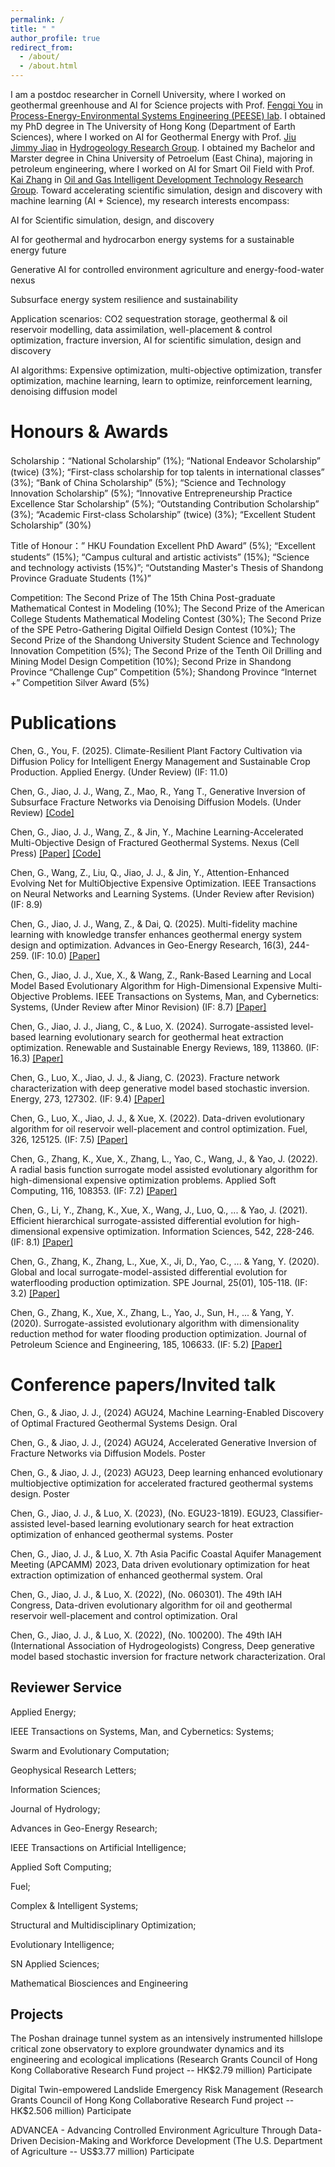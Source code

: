 ```yaml
---
permalink: /
title: " "
author_profile: true
redirect_from: 
  - /about/
  - /about.html
---
```


I am a postdoc researcher in Cornell University, where I worked on geothermal greenhouse and AI for Science projects with Prof. [Fengqi You](https://scholar.google.com/citations?user=3ixInr8AAAAJ&hl=zh-CN&oi=ao) in [Process-Energy-Environmental Systems Engineering (PEESE) lab](https://www.peese.org/). I obtained my PhD degree in The University of Hong Kong (Department of Earth Sciences), where I worked on AI for Geothermal Energy with Prof. [Jiu Jimmy Jiao](https://scholar.google.com/citations?user=t7zybZUAAAAJ&hl=zh-TW&oi=ao) in [Hydrogeology Research Group](https://hydrogeology.hku.hk/). I obtained my Bachelor and Marster degree in China University of Petroelum (East China), majoring in petroleum engineering, where I worked on AI for Smart Oil Field with Prof. [Kai Zhang](https://scholar.google.com/citations?user=BGN7ht0AAAAJ&hl=zh-TW) in [Oil and Gas Intelligent Development Technology Research Group](http://ai.pe.upc.edu.cn/_t1540/main.psp). Toward accelerating scientific simulation, design and discovery with machine learning (AI + Science), my research interests encompass:

AI for Scientific simulation, design, and discovery 

AI for geothermal and hydrocarbon energy systems for a sustainable energy future

Generative AI for controlled environment agriculture and energy-food-water nexus

Subsurface energy system resilience and sustainability


Application scenarios: CO2 sequestration storage, geothermal & oil reservoir modelling, data assimilation, well-placement & control optimization, fracture inversion, AI for scientific simulation, design and discovery

AI algorithms: Expensive optimization, multi-objective optimization, transfer optimization, machine learning, learn to optimize, reinforcement learning, denoising diffusion model

Honours & Awards
======
 Scholarship：“National Scholarship” (1%); “National Endeavor Scholarship” (twice) (3%); “First-class scholarship for top talents in international classes” (3%); “Bank of China Scholarship” (5%); “Science and Technology Innovation Scholarship” (5%); “Innovative Entrepreneurship Practice Excellence Star Scholarship” (5%); “Outstanding Contribution Scholarship” (3%); “Academic First-class Scholarship” (twice) (3%); “Excellent Student Scholarship” (30%)
 
 Title of Honour：” HKU Foundation Excellent PhD Award” (5%); “Excellent students” (15%); “Campus cultural and artistic activists” (15%); “Science and technology activists (15%)”; “Outstanding Master's Thesis of Shandong Province Graduate Students (1%)”
 
 Competition: The Second Prize of The 15th China Post-graduate Mathematical Contest in Modeling (10%); The Second Prize of the American College Students Mathematical Modeling Contest (30%); The Second Prize of the SPE Petro-Gathering Digital Oilfield Design Contest (10%); The Second Prize of the Shandong University Student Science and Technology Innovation Competition (5%); The Second Prize of the Tenth Oil Drilling and Mining Model Design Competition (10%); Second Prize in Shandong Province “Challenge Cup” Competition (5%); Shandong Province “Internet +” Competition Silver Award (5%)

Publications
======
Chen, G., You, F. (2025). Climate-Resilient Plant Factory Cultivation via Diffusion Policy for Intelligent Energy Management and Sustainable Crop Production. Applied Energy. (Under Review) (IF: 11.0)

Chen, G., Jiao, J. J., Wang, Z., Mao, R., Yang T., Generative Inversion of Subsurface Fracture Networks via Denoising Diffusion Models. (Under Review) [[Code]](https://github.com/JellyChen7/GenFrac) 

Chen, G., Jiao, J. J., Wang, Z., & Jin, Y., Machine Learning-Accelerated Multi-Objective Design of Fractured Geothermal Systems. Nexus (Cell Press) [[Paper]](https://www.cell.com/nexus/fulltext/S2950-1601(24)00042-1) [[Code]](https://github.com/JellyChen7/ALEMO) 

Chen, G., Wang, Z., Liu, Q., Jiao, J. J., & Jin, Y., Attention-Enhanced Evolving Net for MultiObjective Expensive Optimization. IEEE Transactions on Neural Networks and Learning Systems. (Under Review after Revision) (IF: 8.9)

Chen, G., Jiao, J. J., Wang, Z., & Dai, Q. (2025). Multi-fidelity machine learning with knowledge transfer enhances geothermal energy system design and optimization. Advances in Geo-Energy Research, 16(3), 244-259. (IF: 10.0)  [[Paper]](https://ager.yandypress.com/index.php/2207-9963/article/view/506/524)

Chen, G., Jiao, J. J., Xue, X., & Wang, Z., Rank-Based Learning and Local Model Based Evolutionary Algorithm for High-Dimensional Expensive Multi-Objective Problems. IEEE Transactions on Systems, Man, and Cybernetics: Systems, (Under Review after Minor Revision) (IF: 8.7) [[Paper]](https://arxiv.org/pdf/2304.09444)

Chen, G., Jiao, J. J., Jiang, C., & Luo, X. (2024). Surrogate-assisted level-based learning evolutionary search for geothermal heat extraction optimization. Renewable and Sustainable Energy Reviews, 189, 113860. (IF: 16.3) [[Paper]](https://www.sciencedirect.com/science/article/abs/pii/S1364032123007189)

Chen, G., Luo, X., Jiao, J. J., & Jiang, C. (2023). Fracture network characterization with deep generative model based stochastic inversion. Energy, 273, 127302. (IF: 9.4) [[Paper]](https://www.sciencedirect.com/science/article/abs/pii/S0360544223006965)

Chen, G., Luo, X., Jiao, J. J., & Xue, X. (2022). Data-driven evolutionary algorithm for oil reservoir well-placement and control optimization. Fuel, 326, 125125. (IF: 7.5) [[Paper]](https://www.sciencedirect.com/science/article/abs/pii/S0016236122019664)

Chen, G., Zhang, K., Xue, X., Zhang, L., Yao, C., Wang, J., & Yao, J. (2022). A radial basis function surrogate model assisted evolutionary algorithm for high-dimensional expensive optimization problems. Applied Soft Computing, 116, 108353. (IF: 7.2) [[Paper]](https://www.sciencedirect.com/science/article/abs/pii/S1568494621011339)

Chen, G., Li, Y., Zhang, K., Xue, X., Wang, J., Luo, Q., ... & Yao, J. (2021). Efficient hierarchical surrogate-assisted differential evolution for high-dimensional expensive optimization. Information Sciences, 542, 228-246. (IF: 8.1) [[Paper]](https://www.sciencedirect.com/science/article/abs/pii/S0020025520306332)

Chen, G., Zhang, K., Zhang, L., Xue, X., Ji, D., Yao, C., ... & Yang, Y. (2020). Global and local surrogate-model-assisted differential evolution for waterflooding production optimization. SPE Journal, 25(01), 105-118.  (IF: 3.2) [[Paper]](https://onepetro.org/SJ/article-abstract/25/01/105/452952/Global-and-Local-Surrogate-Model-Assisted)

Chen, G., Zhang, K., Xue, X., Zhang, L., Yao, J., Sun, H., ... & Yang, Y. (2020). Surrogate-assisted evolutionary algorithm with dimensionality reduction method for water flooding production optimization. Journal of Petroleum Science and Engineering, 185, 106633. (IF: 5.2) [[Paper]](https://www.sciencedirect.com/science/article/pii/S092041051931054X)

Conference papers/Invited talk
======
Chen, G., & Jiao, J. J., (2024) AGU24, Machine Learning-Enabled Discovery of Optimal Fractured Geothermal Systems Design. Oral

Chen, G., & Jiao, J. J., (2024) AGU24, Accelerated Generative Inversion of Fracture Networks via Diffusion Models. Poster

Chen, G., & Jiao, J. J., (2023) AGU23, Deep learning enhanced evolutionary multiobjective optimization for accelerated fractured geothermal systems design. Poster

Chen, G., Jiao, J. J., & Luo, X. (2023), (No. EGU23-1819). EGU23, Classifier-assisted level-based learning evolutionary search for heat extraction optimization of enhanced geothermal systems. Poster

Chen, G., Jiao, J. J., & Luo, X. 7th Asia Pacific Coastal Aquifer Management Meeting (APCAMM) 2023, Data driven evolutionary optimization for heat extraction optimization of enhanced geothermal system. Oral

Chen, G., Jiao, J. J., & Luo, X. (2022), (No. 060301). The 49th IAH Congress, Data-driven evolutionary algorithm for oil and geothermal reservoir well-placement and control optimization. Oral

Chen, G., Jiao, J. J., & Luo, X. (2022), (No. 100200). The 49th IAH (International Association of Hydrogeologists) Congress, Deep generative model based stochastic inversion for fracture network characterization. Oral

Reviewer Service
------
Applied Energy; 

IEEE Transactions on Systems, Man, and Cybernetics: Systems;

Swarm and Evolutionary Computation; 

Geophysical Research Letters;

Information Sciences; 

Journal of Hydrology; 

Advances in Geo-Energy Research;

IEEE Transactions on Artificial Intelligence; 

Applied Soft Computing;

Fuel; 

Complex & Intelligent Systems;

Structural and Multidisciplinary Optimization; 

Evolutionary Intelligence; 

SN Applied Sciences; 

Mathematical Biosciences and Engineering

Projects
------
The Poshan drainage tunnel system as an intensively instrumented hillslope critical zone observatory to explore groundwater dynamics and its engineering and ecological implications (Research Grants Council of Hong Kong Collaborative Research Fund project -- HK$2.79 million) Participate

Digital Twin-empowered Landslide Emergency Risk Management (Research Grants Council of Hong Kong Collaborative Research Fund project -- HK$2.506 million) Participate

ADVANCEA - Advancing Controlled Environment Agriculture Through Data-Driven Decision-Making and Workforce Development (The U.S. Department of Agriculture -- US$3.77 million) Participate

